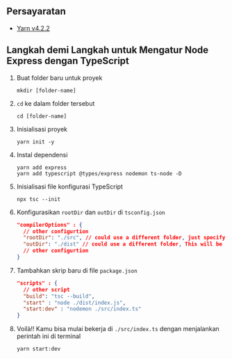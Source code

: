 ## Persayaratan

- [Yarn v4.2.2](https://yarnpkg.com/)

## Langkah demi Langkah untuk Mengatur Node Express dengan TypeScript

1. Buat folder baru untuk proyek

   ```console
   mkdir [folder-name]
   ```

1. `cd` ke dalam folder tersebut

   ```console
   cd [folder-name]
   ```

1. Inisialisasi proyek

   ```console
   yarn init -y
   ```

1. Instal dependensi

   ```console
   yarn add express
   yarn add typescript @types/express nodemon ts-node -D
   ```

1. Inisialisasi file konfigurasi TypeScript

   ```console
   npx tsc --init
   ```

1. Konfigurasikan `rootDir` dan `outDir` di `tsconfig.json`

   ```json
   "compilerOptions" : {
     // other configurtion
     "rootDir": "./src", // could use a different folder, just specify the right folder that contain the *.ts file
     "outDir": "./dist" // could use a different folder, This will be the output folder that contain the *.js file
     // other configurtion
   }
   ```

1. Tambahkan skrip baru di file `package.json`

   ```json
   "scripts" : {
     // other script
     "build": "tsc --build",
     "start" : "node ./dist/index.js",
     "start:dev" : "nodemon ./src/index.ts"
   }
   ```

1. Voilà!! Kamu bisa mulai bekerja di `./src/index.ts` dengan menjalankan perintah ini di terminal
   ```console
   yarn start:dev
   ```
